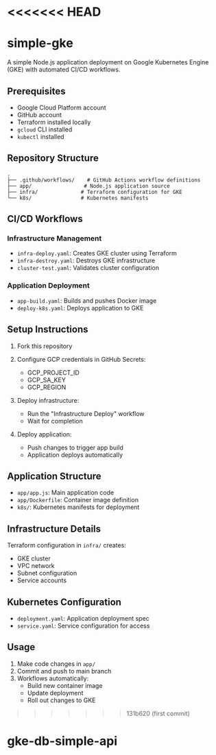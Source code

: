 <<<<<<< HEAD
=======
# simple-gke

A simple Node.js application deployment on Google Kubernetes Engine (GKE) with automated CI/CD workflows.

## Prerequisites

- Google Cloud Platform account
- GitHub account
- Terraform installed locally
- `gcloud` CLI installed
- `kubectl` installed

## Repository Structure

```
.
├── .github/workflows/    # GitHub Actions workflow definitions
├── app/                 # Node.js application source
├── infra/              # Terraform configuration for GKE
└── k8s/                # Kubernetes manifests
```

## CI/CD Workflows

### Infrastructure Management
- `infra-deploy.yaml`: Creates GKE cluster using Terraform
- `infra-destroy.yaml`: Destroys GKE infrastructure
- `cluster-test.yaml`: Validates cluster configuration

### Application Deployment
- `app-build.yaml`: Builds and pushes Docker image
- `deploy-k8s.yaml`: Deploys application to GKE

## Setup Instructions

1. Fork this repository
2. Configure GCP credentials in GitHub Secrets:
   - GCP_PROJECT_ID
   - GCP_SA_KEY
   - GCP_REGION

3. Deploy infrastructure:
   - Run the "Infrastructure Deploy" workflow
   - Wait for completion

4. Deploy application:
   - Push changes to trigger app build
   - Application deploys automatically

## Application Structure

- `app/app.js`: Main application code
- `app/Dockerfile`: Container image definition
- `k8s/`: Kubernetes manifests for deployment

## Infrastructure Details

Terraform configuration in `infra/` creates:
- GKE cluster
- VPC network
- Subnet configuration
- Service accounts

## Kubernetes Configuration

- `deployment.yaml`: Application deployment spec
- `service.yaml`: Service configuration for access

## Usage

1. Make code changes in `app/`
2. Commit and push to main branch
3. Workflows automatically:
   - Build new container image
   - Update deployment
   - Roll out changes to GKE
>>>>>>> 131b620 (first commit)
# gke-db-simple-api
